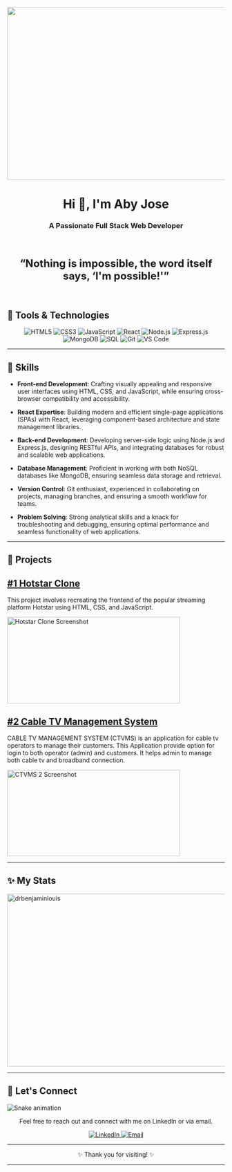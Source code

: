 <img src="https://github.com/drbenjaminlouis/drbenjaminlouis/assets/64739511/20019d86-ebe1-487f-a2a5-65f2cefe7409" width="1080px" height="400px" style="display: block; margin: 0 auto;">

<h1 align="center">Hi 👋, I'm Aby Jose</h1>
<h3 align="center">A Passionate Full Stack Web Developer</h3>
<br>
<h2 align="center">
  <q style="font-size: 24px;">Nothing is impossible, the word itself says, ‘I'm possible!'</q>
</h2>
<br>

## 🚀 Tools & Technologies

<p align="center">
  <img src="https://img.shields.io/badge/HTML5-E34F26?style=for-the-badge&logo=html5&logoColor=white" alt="HTML5">
  <img src="https://img.shields.io/badge/CSS3-1572B6?style=for-the-badge&logo=css3&logoColor=white" alt="CSS3">
  <img src="https://img.shields.io/badge/JavaScript-F7DF1E?style=for-the-badge&logo=javascript&logoColor=black" alt="JavaScript">
  <img src="https://img.shields.io/badge/React-61DAFB?style=for-the-badge&logo=react&logoColor=black" alt="React">
  <img src="https://img.shields.io/badge/Node.js-339933?style=for-the-badge&logo=node.js&logoColor=white" alt="Node.js">
  <img src="https://img.shields.io/badge/Express.js-000000?style=for-the-badge&logo=express&logoColor=white" alt="Express.js">
  <img src="https://img.shields.io/badge/MongoDB-47A248?style=for-the-badge&logo=mongodb&logoColor=white" alt="MongoDB">
  <img src="https://img.shields.io/badge/SQL-database?style=for-the-badge&logo=postgresql&logoColor=blue" alt="SQL">
  <img src="https://img.shields.io/badge/Git-F05032?style=for-the-badge&logo=git&logoColor=white" alt="Git">
  <img src="https://img.shields.io/badge/VS_Code-007ACC?style=for-the-badge&logo=visual-studio-code&logoColor=white" alt="VS Code">
</p>

---

## 🔧 Skills

- **Front-end Development**: Crafting visually appealing and responsive user interfaces using HTML, CSS, and JavaScript, while ensuring cross-browser compatibility and accessibility.

- **React Expertise**: Building modern and efficient single-page applications (SPAs) with React, leveraging component-based architecture and state management libraries.

- **Back-end Development**: Developing server-side logic using Node.js and Express.js, designing RESTful APIs, and integrating databases for robust and scalable web applications.

- **Database Management**: Proficient in working with both NoSQL databases like MongoDB, ensuring seamless data storage and retrieval.

- **Version Control**: Git enthusiast, experienced in collaborating on projects, managing branches, and ensuring a smooth workflow for teams.

- **Problem Solving**: Strong analytical skills and a knack for troubleshooting and debugging, ensuring optimal performance and seamless functionality of web applications.

---

## 🌱 Projects

## [#1 Hotstar Clone](https://github.com/drbenjaminlouis/hotstar-clone)

This project involves recreating the frontend of the popular streaming platform Hotstar using HTML, CSS, and JavaScript.

<p align="left">
  <img src="https://github.com/drbenjaminlouis/drbenjaminlouis/assets/64739511/c48ba436-4d6d-4c45-8964-166561fac6a5" alt="Hotstar Clone Screenshot" width="400px" height="200px">
</p>

## [#2 Cable TV Management System](https://github.com/drbenjaminlouis/CABLE-TV-MANAGEMENT-SYSTEM)

CABLE TV MANAGEMENT SYSTEM (CTVMS) is an application for cable tv operators to manage their customers. This Application provide option for login to both operator (admin) and customers. It helps admin to manage both cable tv and broadband connection.

<p align="left">
  <img src="https://user-images.githubusercontent.com/64739511/228830588-82ca0ff5-e097-49c1-80c5-f83f44a80d8c.png" alt="CTVMS 2 Screenshot" width="400px" height="200px">
</p>

---

## ✨ My Stats

<p><img align="center" src="https://github-readme-streak-stats.herokuapp.com/?user=drbenjaminlouis&" alt="drbenjaminlouis" width="1080px" height="400px" style="display: block; margin: 0 auto;"/></p>

---

## 📩 Let's Connect

<img src="https://raw.githubusercontent.com/maurodesouza/maurodesouza/output/snake.svg" alt="Snake animation" />

<p align="center">
  Feel free to reach out and connect with me on LinkedIn or via email.
</p>

<p align="center">
  <a href="https://www.linkedin.com/in/abyjose">
    <img src="https://img.shields.io/badge/LinkedIn-0077B5?style=for-the-badge&logo=linkedin&logoColor=white" alt="LinkedIn">
  </a>
  <a href="mailto:abyjose377@gmail.com">
    <img src="https://img.shields.io/badge/Email-D14836?style=for-the-badge&logo=gmail&logoColor=white" alt="Email">
  </a>
</p>

---

<p align="center">
 ✨ Thank you for visiting! ✨
</p>

---



